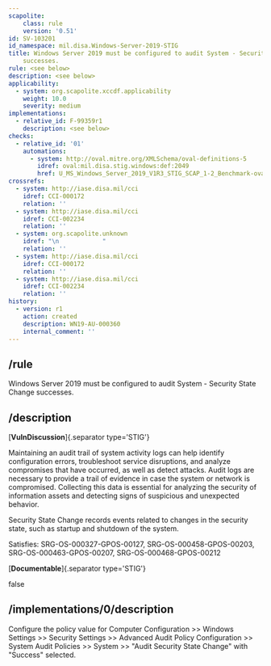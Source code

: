 ```yaml
---
scapolite:
    class: rule
    version: '0.51'
id: SV-103201
id_namespace: mil.disa.Windows-Server-2019-STIG
title: Windows Server 2019 must be configured to audit System - Security State Change
    successes.
rule: <see below>
description: <see below>
applicability:
  - system: org.scapolite.xccdf.applicability
    weight: 10.0
    severity: medium
implementations:
  - relative_id: F-99359r1
    description: <see below>
checks:
  - relative_id: '01'
    automations:
      - system: http://oval.mitre.org/XMLSchema/oval-definitions-5
        idref: oval:mil.disa.stig.windows:def:2049
        href: U_MS_Windows_Server_2019_V1R3_STIG_SCAP_1-2_Benchmark-oval.xml
crossrefs:
  - system: http://iase.disa.mil/cci
    idref: CCI-000172
    relation: ''
  - system: http://iase.disa.mil/cci
    idref: CCI-002234
    relation: ''
  - system: org.scapolite.unknown
    idref: "\n            "
    relation: ''
  - system: http://iase.disa.mil/cci
    idref: CCI-000172
    relation: ''
  - system: http://iase.disa.mil/cci
    idref: CCI-002234
    relation: ''
history:
  - version: r1
    action: created
    description: WN19-AU-000360
    internal_comment: ''
---
```



## /rule

Windows Server 2019 must be configured to audit System - Security State Change successes.

## /description

[**VulnDiscussion**]{.separator type='STIG'}

Maintaining an audit trail of system activity logs can help identify configuration errors, troubleshoot service disruptions, and analyze compromises that have occurred, as well as detect attacks. Audit logs are necessary to provide a trail of evidence in case the system or network is compromised. Collecting this data is essential for analyzing the security of information assets and detecting signs of suspicious and unexpected behavior.

Security State Change records events related to changes in the security state, such as startup and shutdown of the system.

Satisfies: SRG-OS-000327-GPOS-00127, SRG-OS-000458-GPOS-00203, SRG-OS-000463-GPOS-00207, SRG-OS-000468-GPOS-00212

[**Documentable**]{.separator type='STIG'}

false

## /implementations/0/description

Configure the policy value for Computer Configuration >> Windows Settings >> Security Settings >> Advanced Audit Policy Configuration >> System Audit Policies >> System >> "Audit Security State Change" with "Success" selected.
